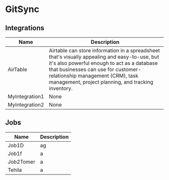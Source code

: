 # GitSync

## Integrations
|Name|Description|
|----|-----------|
|AirTable|Airtable can store information in a spreadsheet that's visually appealing and easy-to-use, but it's also powerful enough to act as a database that businesses can use for customer-relationship management (CRM), task management, project planning, and tracking inventory.|
|MyIntegration1|None|
|MyIntegration2|None|


## Jobs
|Name|Description|
|----|-----------|
|Job1D|ag|
|Job1f|a|
|Job2Tomer|a|
|Tehila|a|

